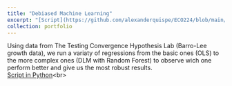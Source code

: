 ```yaml
---
title: "Debiased Machine Learning"
excerpt: "[Script](https://github.com/alexanderquispe/ECO224/blob/main/Labs/replication_6/Group4_Lab6_Python.ipynb): Use the DLM alghoritm and Random Forest."
collection: portfolio
---
```

Using data from The Testing Convergence Hypothesis Lab (Barro-Lee growth data), we run a variaty of regressions from the basic ones (OLS) to the more complex ones (DLM with Random Forest) to observe wich one perform better and give us the most robust results.<br>
[Script in Python]("https://github.com/alexanderquispe/ECO224/blob/main/Labs/replication_6/Group4_Lab6_Python.ipynb")<br>